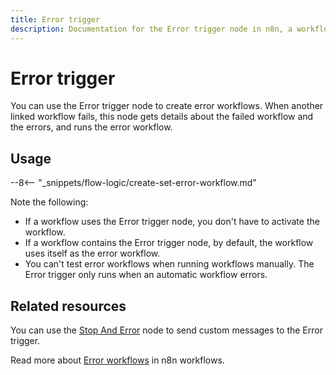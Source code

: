 ```yaml
---
title: Error trigger
description: Documentation for the Error trigger node in n8n, a workflow automation platform. Includes guidance on usage, and links to examples.
---
```


# Error trigger

You can use the Error trigger node to create error workflows. When another linked workflow fails, this node gets details about the failed workflow and the errors, and runs the error workflow.

## Usage

--8<-- "_snippets/flow-logic/create-set-error-workflow.md"


Note the following:

* If a workflow uses the Error trigger node, you don't have to activate the workflow.
* If a workflow contains the Error trigger node, by default, the workflow uses itself as the error workflow.
* You can't test error workflows when running workflows manually. The Error trigger only runs when an automatic workflow errors.

## Related resources

You can use the [Stop And Error](/integrations/builtin/core-nodes/n8n-nodes-base.stopanderror/) node to send custom messages to the Error trigger.

Read more about [Error workflows](/flow-logic/error-handling/error-workflows/) in n8n workflows.

